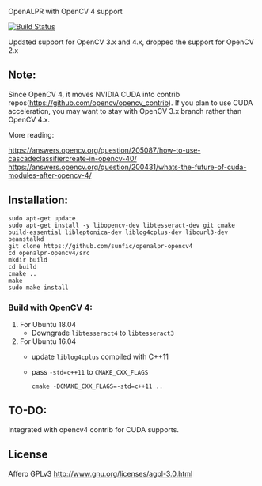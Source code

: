 OpenALPR with OpenCV 4 support

[![Build Status](https://travis-ci.org/sunfic/openalpr-opencv4.svg?branch=master)](https://travis-ci.org/sunfic/openalpr-opencv4)

Updated support for OpenCV 3.x and 4.x, dropped the support for OpenCV 2.x

Note: 
------
Since OpenCV 4, it moves NVIDIA CUDA into contrib repos(https://github.com/opencv/opencv_contrib). If you plan to use CUDA acceleration, you may want to stay with OpenCV 3.x branch rather than OpenCV 4.x.

More reading:

https://answers.opencv.org/question/205087/how-to-use-cascadeclassifiercreate-in-opencv-40/
https://answers.opencv.org/question/200431/whats-the-future-of-cuda-modules-after-opencv-4/

Installation: 
-------
    sudo apt-get update
    sudo apt-get install -y libopencv-dev libtesseract-dev git cmake build-essential libleptonica-dev liblog4cplus-dev libcurl3-dev beanstalkd
    git clone https://github.com/sunfic/openalpr-opencv4
    cd openalpr-opencv4/src
    mkdir build
    cd build
    cmake ..
    make
    sudo make install


### Build with OpenCV 4:
1. For Ubuntu 18.04
   - Downgrade `libtesseract4` to `libtesseract3`
2. For Ubuntu 16.04 
   - update `liblog4cplus` compiled with C++11
   - pass `-std=c++11` to `CMAKE_CXX_FLAGS`
   
        ```cmake -DCMAKE_CXX_FLAGS=-std=c++11 ..```

TO-DO: 
-------
Integrated with opencv4 contrib for CUDA supports.


License
-------

Affero GPLv3
http://www.gnu.org/licenses/agpl-3.0.html
